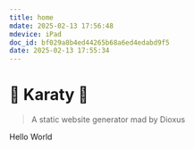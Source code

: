 ```yaml
---
title: home
mdate: 2025-02-13 17:56:48
mdevice: iPad
doc_id: bf029a8b4ed44265b68a6ed4edabd9f5
date: 2025-02-13 17:55:34
---
```


# 🌈 Karaty 🧸

> A static website generator mad by Dioxus

Hello World